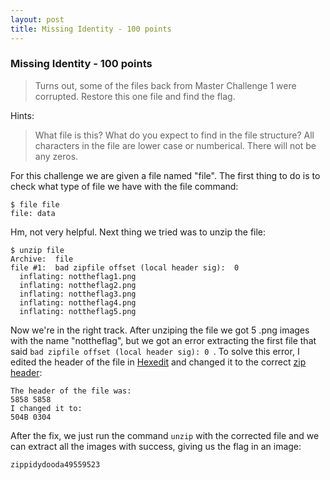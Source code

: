 ```yaml
---
layout: post
title: Missing Identity - 100 points
---
```


### Missing Identity - 100 points

> Turns out, some of the files back from Master Challenge 1 were corrupted. Restore this one file and find the flag. 

Hints:
> What file is this?
> What do you expect to find in the file structure?
> All characters in the file are lower case or numberical. There will not be any zeros.

For this challenge we are given a file named "file". The first thing to do is to check what type of file we have with the file command:
```
$ file file
file: data
```
Hm, not very helpful. Next thing we tried was to unzip the file:
```
$ unzip file
Archive:  file
file #1:  bad zipfile offset (local header sig):  0
  inflating: nottheflag1.png
  inflating: nottheflag2.png
  inflating: nottheflag3.png
  inflating: nottheflag4.png
  inflating: nottheflag5.png
```

Now we're in the right track. After unziping the file we got 5 .png images with the name "nottheflag", but we got an error extracting the first file that said ```bad zipfile offset (local header sig): 0 ```. To solve this error, I edited the header of the file in [Hexedit](https://hexed.it/) and changed it to the correct [zip header](https://en.wikipedia.org/wiki/List_of_file_signatures):
```
The header of the file was: 
5858 5858
I changed it to:
504B 0304
```
After the fix, we just run the command ```unzip``` with the corrected file and we can extract all the images with success, giving us the flag in an image:
```
zippidydooda49559523
```
